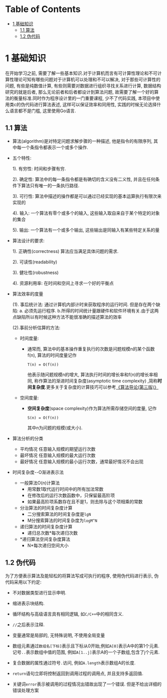 Table of Contents
=================

   * [1 基础知识](#1-基础知识)
      * [1.1 算法](#11-算法)
      * [1.2 伪代码](#12-伪代码)
      
#  1 基础知识
在开始学习之前, 需要了解一些基本知识.对于计算机而言有可计算性理论和不可计算性理论可知有哪些问题对于计算机可以处理和不可以解决, 对于那些可计算性的问题, 有些是纯数值计算, 有些则需要对数据进行组织寻找关系进行计算, 数据结构研究的就是后者, 那么无论前者和后者都设计到算法问题, 故需要了解一个好的算法的衡量标准.同时作为程序设计里的一门重要课程, 少不了代码实践, 本项目中使用类c的伪代码进行算法表述, 这样可以保证效率和同用性, 实践的时候无论选择什么语言都不是门槛, 这里使用Go语言.


## 1.1 算法
*  算法(algorithm)是对特定问题求解步骤的一种描述, 他是指令的有限序列, 其中每一个条指令都表示一个或多个操作.

* 五个特性:

  1). 有穷性: 时间和步骤有穷.

  2). 确定性: 算法中的每一条指令都是有确切的含义没有二义性, 并且在任何条件下算法只有唯一的一条执行路径.

  3). 可行性: 算法中描述的操作都是可以通过已经实现的基本运算执行有限次来实现的

  4). 输入: 一个算法有零个或多个的输入, 这些输入取自来自于某个特定的对象的集合

  5). 输出: 一个算法有一个或多个输出, 这些输出是同输入有某些特定关系的量

* 算法设计的要求: 

  1). 正确性(correctness) 算法应当满足具体问题的需求. 

  2). 可读性(readability)

  3). 健壮性(robustness)

  4). 资源利用率: 在时间和空间上寻求一个好的平衡点

* 算法效率的度量

  (1). 事后统计法: 通过计算机内部计时来获取程序的运行时间. 但是存在两个缺陷: a. 必须先运行程序. b.所得的时间统计量跟硬件和软件环境有关.由于这两点缺陷所以有时候这种方法不能很准确的描述算法的效率

  (2).事前分析估算的方法: 

  * 时间度量: 

    * 通常而, 算法中的基本操作重复执行的次数是问题规模n的某个函数f(n), 算法的时间度量记作

      `T(n) = O(f(n))`

      他表示随问题规模n的增大, 算法执行时间的增长率和f(n)的增长率相同, 称作算法的渐进时间复杂度(asymptotic time complexity) ,简称**时间复杂度**.更多关于复杂度的计算技巧可以参考[《算法导论(第三版)》](https://book.douban.com/subject/20432061/)

  * 空间度量:

    * **空间复杂度**(space complexity)作为算法所需存储空间的度量, 记作
    
      `S(n) = O(f(n))`
    
      其中n为问题的规模(或大小).
    
  
*  算法分析的分类

   * 平均情况
     		任意输入规模的期望运行次数
   * 最坏情况
     		任意输入规模的最大运行次数
   * 最好情况
     		任意输入规模的最小运行次数，通常最好情况不会出现

*  时间复杂度--O渐进表示法

   * 一般算法O(n)计算法
     - 用常数1取代运行时间中的所有加法常数		
     - 在修改后的运行次数函数中，只保留最高阶项
     - 如果最高阶项系数存在且不是1，则去除与这个项相乘的常数	
   * 分治算法的时间复杂度计算
     - 二分搜索算法的时间复杂度是`lgN`
     - M分搜索算法的时间复杂度为`logM^N`
   * 递归算法的时间复杂度计算	
     - 递归总次数*每次递归次数
   * *递归算法空间复杂度算法
     - N*每次递归空间大小

## 1.2 伪代码

为了方便表示算法及能轻松的将算法写成可执行的程序, 使用伪代码进行表示, 伪代码采用以下约定:

* 不对数据类型进行显示申明.

* 缩进表示块结构.
* 循环结构与高级语言具有相同逻辑, 如`C/C++`中的相同含义.
* `//`之后表示注释.
* 变量通常是局部的, 无特殊说明, 不使用全局变量
* 数组元素通过`数组名[下标]`表示且下标从0开始,例如`A[0]`表示A中的第1个元素. 记号`..`表示数组中值的范围, 例如`A[1..j]`表示A的一个子数组,包含了j个元素.
* 复合数据的属性通过符号`.`访问, 例如`A.length`表示数组A的长度.
* `return`语句立即将控制返回到调用过程的调用点, 并且支持多返回值.
* 关键词`error`表示被调用的过程情况出错故出现了一个错误. 但是不给出详细的错误处理方案